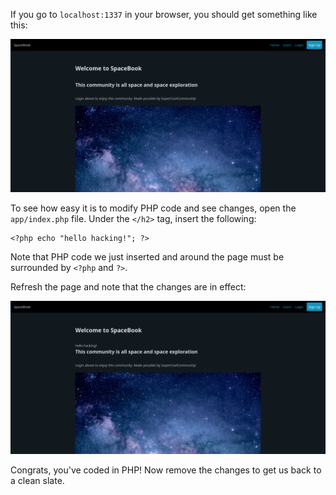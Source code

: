 If you go to `localhost:1337` in your browser, you should get something like this:

![Main page of website](images/main-1.png)

To see how easy it is to modify PHP code and see changes, open the `app/index.php` file. Under the `</h2>` tag, insert the following:

```
<?php echo "hello hacking!"; ?>
```

Note that PHP code we just inserted and around the page must be surrounded by `<?php` and `?>`.

Refresh the page and note that the changes are in effect:

![Main page with changes](images/main-2.png)

Congrats, you've coded in PHP! Now remove the changes to get us back to a clean slate.